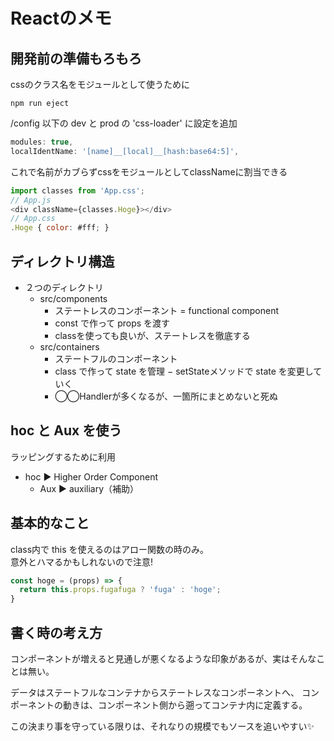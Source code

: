 # Reactのメモ

## 開発前の準備もろもろ

cssのクラス名をモジュールとして使うために
```npm
npm run eject
```

/config 以下の dev と prod の 'css-loader' に設定を追加
```js
modules: true,
localIdentName: '[name]__[local]__[hash:base64:5]',
```
これで名前がカブらずcssをモジュールとしてclassNameに割当できる
```js
import classes from 'App.css';
// App.js
<div className={classes.Hoge}></div>
// App.css
.Hoge { color: #fff; }
```

## ディレクトリ構造
- ２つのディレクトリ
    - src/components
        - ステートレスのコンポーネント = functional component
        - const で作って props を渡す
        - classを使っても良いが、ステートレスを徹底する
    - src/containers
        - ステートフルのコンポーネント
        - class で作って state を管理
        − setStateメソッドで state を変更していく
        - ◯◯Handlerが多くなるが、一箇所にまとめないと死ぬ

## hoc と Aux を使う
ラッピングするために利用
- hoc ▶ Higher Order Component
    - Aux ▶ auxiliary（補助）

## 基本的なこと
class内で this を使えるのはアロー関数の時のみ。  
意外とハマるかもしれないので注意!
```js
const hoge = (props) => {
  return this.props.fugafuga ? 'fuga' : 'hoge';
}
```

## 書く時の考え方
コンポーネントが増えると見通しが悪くなるような印象があるが、実はそんなことは無い。

データはステートフルなコンテナからステートレスなコンポーネントへ、
コンポーネントの動きは、コンポーネント側から遡ってコンテナ内に定義する。

この決まり事を守っている限りは、それなりの規模でもソースを追いやすい✨

